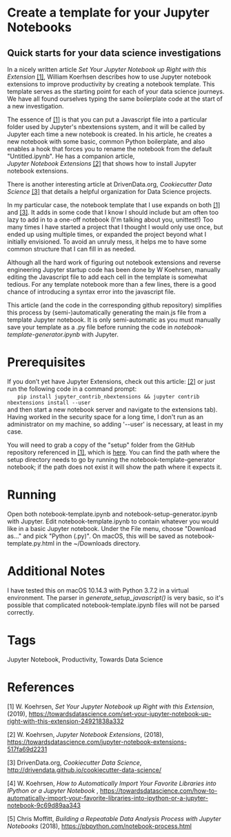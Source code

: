 # Create a template for your Jupyter Notebooks
## Quick starts for your data science investigations

In a nicely written 
article _Set Your Jupyter Notebook up Right with this Extension_
[[1]](https://towardsdatascience.com/set-your-jupyter-notebook-up-right-with-this-extension-24921838a332), 
William Koerhsen describes how to use Jupyter notebook extensions to 
improve productivity by creating a notebook template. This template serves as the starting point for 
each of your data science journeys. We have all found ourselves typing the same boilerplate code 
at the start of a new investigation.

The essence of 
[[1]](https://towardsdatascience.com/set-your-jupyter-notebook-up-right-with-this-extension-24921838a332)
 is that you can put a Javascript file into a particular folder used by Jupyter's
 nbextensions 
system, and it will be called by Jupyter each time a new notebook is created. In his article, he creates 
a new notebook with some basic, common Python boilerplate, and also enables a hook that forces you to
rename the notebook from the default "Untitled.ipynb". He has a companion article,  
_Jupyter Notebook Extensions_
[[2]](https://towardsdatascience.com/jupyter-notebook-extensions-517fa69d2231)
that shows how to install Jupyter notebook extensions.

There is another interesting article at DrivenData.org, 
_Cookiecutter Data Science_
[[3]](http://drivendata.github.io/cookiecutter-data-science/) 
that details a helpful organization for Data Science projects. 

In my particular case, the notebook template that I use expands on both 
[[1]](https://towardsdatascience.com/set-your-jupyter-notebook-up-right-with-this-extension-24921838a332)
and 
[[3]](http://drivendata.github.io/cookiecutter-data-science/). 
It adds in some code
that I know I should include but am often too lazy to add in to a one-off notebook (I'm talking about you,
unittest!) Too many times I 
have started a project that I thought I would only use once, but ended up using multiple times, or expanded
the project beyond what I initially envisioned. To avoid an unruly mess, it helps me to have some
common structure that I can fill in as needed.

Although all the hard work of figuring out notebook extensions and reverse engineering Jupyter startup
 code has been done by W Koehrsen, manually editing the Javascript file to add each cell in the template is somewhat tedious.
For any template notebook more than a few lines, there is a good chance of introducing a syntax error
into the javascript file.

This article (and the code in the corresponding github repository) simplifies this process
 by (semi-)automatically generating the main.js file from a template Jupyter notebook. It is only semi-automatic as
 you must manually save your template as a .py file before running the code in _notebook-template-generator.ipynb_ 
 with Jupyter.

# Prerequisites
If you don’t yet have Jupyter Extensions, check out this article:
[[2]](https://towardsdatascience.com/jupyter-notebook-extensions-517fa69d2231)
 or just run the following 
code in a command prompt:   
      ```pip install jupyter_contrib_nbextensions && jupyter contrib nbextensions install --user```  
and then start a new notebook server and navigate to the extensions tab). Having worked in the security
space for a long time, I don't run as an administrator on my machine, so adding '--user' is necessary, at least in my case.

You will need to grab a copy of the "setup" folder from the GitHub repository referenced in 
[[1]](https://towardsdatascience.com/set-your-jupyter-notebook-up-right-with-this-extension-24921838a332),
which is [here](https://github.com/WillKoehrsen/Data-Analysis/tree/master/setup). You can find the path where the setup directory needs to go by running the notebook-template-generator notebook; if the 
path does not exist it will show the path where it expects it.

# Running

Open both notebook-template.ipynb and notebook-setup-generator.ipynb with Jupyter. Edit notebook-template.ipynb
to contain whatever you would like in a basic Jupyter notebook. Under the File menu, choose "Download as..." and pick 
"Python (.py)". On macOS, this will be saved as notebook-template.py.html in the ~/Downloads directory.

# Additional Notes

I have tested this on macOS 10.14.3 with Python 3.7.2 in a virtual environment. The parser in _generate_setup_javascript()_
is very basic, so it's possible that complicated notebook-template.ipynb files will not be parsed correctly.

# Tags
Jupyter Notebook, Productivity, Towards Data Science

# References

[1] W. Koehrsen, _Set Your Jupyter Notebook up Right with this Extension_, (2019), 
https://towardsdatascience.com/set-your-jupyter-notebook-up-right-with-this-extension-24921838a332  

[2] W. Koehrsen, _Jupyter Notebook Extensions_, (2018), https://towardsdatascience.com/jupyter-notebook-extensions-517fa69d2231  

[3] DrivenData.org, _Cookiecutter Data Science_, http://drivendata.github.io/cookiecutter-data-science/

[4] W. Koehrsen, 
_How to Automatically Import Your Favorite Libraries into IPython or a Jupyter Notebook_
, https://towardsdatascience.com/how-to-automatically-import-your-favorite-libraries-into-ipython-or-a-jupyter-notebook-9c69d89aa343

[5] Chris Moffitt, 
_Building a Repeatable Data Analysis Process with Jupyter Notebooks_ (2018),
https://pbpython.com/notebook-process.html